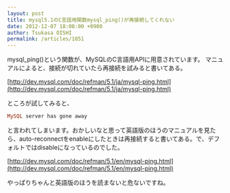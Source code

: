 ```yaml
---
layout: post
title: mysql5.1のC言語用関数mysql_ping()が再接続してくれない
date: 2012-12-07 18:08:00 +0900
author: Tsukasa OISHI
permalink: /articles/1051
---
```


mysql\_ping()という関数が、MySQLのC言語用APIに用意されています。
マニュアルによると、接続が切れていたら再接続を試みると書いてある。

[http://dev.mysql.com/doc/refman/5.1/ja/mysql-ping.html](http://dev.mysql.com/doc/refman/5.1/ja/mysql-ping.html)

ところが試してみると、

```ruby
MySQL server has gone away
```

と言われてしまいます。おかしいなと思って英語版のほうのマニュアルを見たら、auto-reconnectをenableにしたときは再接続すると書いてある。で、デフォルトではdisableになっているのでした。

[http://dev.mysql.com/doc/refman/5.1/en/mysql-ping.html](http://dev.mysql.com/doc/refman/5.1/en/mysql-ping.html)

やっぱりちゃんと英語版のほうを読まないと危ないですね。

